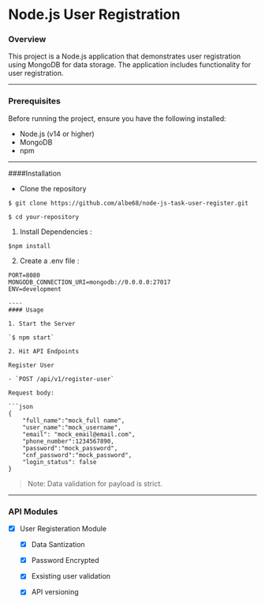 # Node.js User Registration

### Overview

This project is a Node.js application that demonstrates user registration using MongoDB for data storage. The application includes functionality for user registration.

----
### Prerequisites

Before running the project, ensure you have the following installed:

- Node.js (v14 or higher)
- MongoDB
- npm
----
####Installation

- Clone the repository

```
$ git clone https://github.com/albe68/node-js-task-user-register.git
```
```
$ cd your-repository

```
1. Install Dependencies :

```
$npm install 

```

2. Create a .env file : 

```dotenv	
PORT=8080
MONGODB_CONNECTION_URI=mongodb://0.0.0.0:27017
ENV=development

----
#### Usage

1. Start the Server

`$ npm start`

2. Hit API Endpoints

Register User

- `POST /api/v1/register-user`

Request body:

```json
{
    "full_name":"mock_full name",
    "user_name":"mock_username",
    "email": "mock_email@email.com",
    "phone_number":1234567890,
    "password":"mock_password",
    "cnf_password":"mock_password",
    "login_status": false
}
```

>Note: Data validation for payload is strict.

----
### API Modules

- [x] User Registeration Module
    - [x] Data Santization
    - [x]  Password Encrypted
	- [x] Exsisting user validation
    - [x] API versioning










